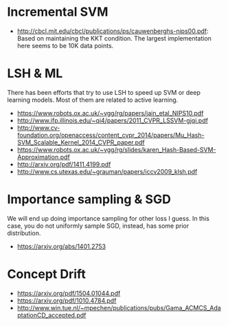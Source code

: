 # Incremental SVM
  - http://cbcl.mit.edu/cbcl/publications/ps/cauwenberghs-nips00.pdf: Based on maintaining the KKT condition. The
  largest implementation here seems to be 10K data points.
  
# LSH & ML

There has been efforts that try to use LSH to speed up SVM or deep learning models. Most of them are related to active learning.

  - https://www.robots.ox.ac.uk/~vgg/rg/papers/jain_etal_NIPS10.pdf
  - http://www.ifp.illinois.edu/~qi4/papers/2011_CVPR_LSSVM-gjqi.pdf
  - http://www.cv-foundation.org/openaccess/content_cvpr_2014/papers/Mu_Hash-SVM_Scalable_Kernel_2014_CVPR_paper.pdf
  - https://www.robots.ox.ac.uk/~vgg/rg/slides/karen_Hash-Based-SVM-Approximation.pdf
  - http://arxiv.org/pdf/1411.4199.pdf
  - http://www.cs.utexas.edu/~grauman/papers/iccv2009_klsh.pdf

# Importance sampling & SGD

We will end up doing importance sampling for other loss I guess. In this case, you do not uniformly sample SGD, instead, has some prior distribution.

  - https://arxiv.org/abs/1401.2753

# Concept Drift

  - https://arxiv.org/pdf/1504.01044.pdf
  - https://arxiv.org/pdf/1010.4784.pdf
  - http://www.win.tue.nl/~mpechen/publications/pubs/Gama_ACMCS_AdaptationCD_accepted.pdf
